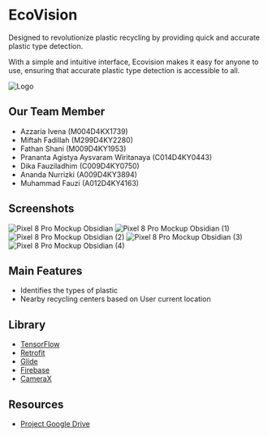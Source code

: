 
# EcoVision

Designed to revolutionize plastic recycling by providing quick and accurate plastic type detection.

With a simple and intuitive interface, Ecovision makes it easy for anyone to use, ensuring that accurate plastic type detection is
accessible to all.

![Logo](https://i.ibb.co.com/4Mw1Vc2/ecovision.png)

## Our Team Member
- Azzaria Ivena (M004D4KX1739)
- Miftah Fadillah (M299D4KY2280)
- Fathan Shani  (M009D4KY1953)
- Prananta Agistya Aysvaram Wiritanaya (C014D4KY0443)
- Dika Fauziladhim  (C009D4KY0750)
- Ananda Nurrizki (A009D4KY3894)
- Muhammad Fauzi  (A012D4KY4163)

## Screenshots
 ![Pixel 8 Pro Mockup Obsidian](https://github.com/C241-PS451/ecoVision-Project/assets/108229646/d530b5a3-ec62-4f29-91a6-b55a4e957e65=250x250)
 ![Pixel 8 Pro Mockup Obsidian (1)](https://github.com/C241-PS451/ecoVision-Project/assets/108229646/89f198f4-8c11-4c6a-a566-c3fa5177a2f0=250x250)
 ![Pixel 8 Pro Mockup Obsidian (2)](https://github.com/C241-PS451/ecoVision-Project/assets/108229646/b2b0fbfb-bba7-4996-9235-c49192fa6e9d=250x250)
 ![Pixel 8 Pro Mockup Obsidian (3)](https://github.com/C241-PS451/ecoVision-Project/assets/108229646/f220052f-9edf-4091-b9b9-23a5a561b3d0=250x250)
 ![Pixel 8 Pro Mockup Obsidian (4)](https://github.com/C241-PS451/ecoVision-Project/assets/108229646/af0595be-9650-4ed5-935f-76e1813a1156=250x250)



## Main Features

- Identifies the types of plastic
- Nearby recycling centers based on User current location
  
## Library

 - [TensorFlow](https://www.tensorflow.org/)
 - [Retrofit](https://square.github.io/retrofit/)
 - [Glide](https://github.com/bumptech/glide)
 - [Firebase](https://firebase.google.com/)
 - [CameraX](https://developer.android.com/media/camera/camerax)

## Resources

 - [Project Google Drive](https://drive.google.com/drive/folders/1Gwq9ze3LNG7gCdQ3yP1IYm5PfWuD5k9R)
